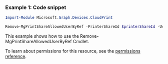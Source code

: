 ### Example 1: Code snippet

```powershell
Import-Module Microsoft.Graph.Devices.CloudPrint

Remove-MgPrintShareAllowedUserByRef -PrinterShareId $printerShareId -UserId $userId
```
This example shows how to use the Remove-MgPrintShareAllowedUserByRef Cmdlet.

To learn about permissions for this resource, see the [permissions reference](/graph/permissions-reference).

